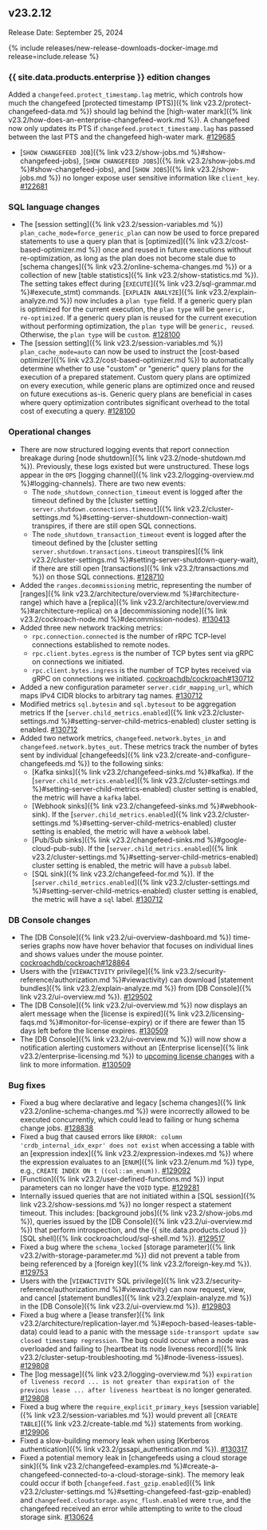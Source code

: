 ## v23.2.12

Release Date: September 25, 2024

{% include releases/new-release-downloads-docker-image.md release=include.release %}

<h3 id="v23-2-12-{{-site.data.products.enterprise-}}-edition-changes">{{ site.data.products.enterprise }} edition changes</h3>

 Added a `changefeed.protect_timestamp.lag` metric, which controls how much the changefeed [protected timestamp (PTS)]({% link v23.2/protect-changefeed-data.md %}) should lag behind the [high-water mark]({% link v23.2/how-does-an-enterprise-changefeed-work.md %}). A changefeed now only updates its PTS if `changefeed.protect_timestamp.lag` has passed between the last PTS and the changefeed high-water mark. [#129685][#129685]
- [`SHOW CHANGEFEED JOB`]({% link v23.2/show-jobs.md %}#show-changefeed-jobs), [`SHOW CHANGEFEED JOBS`]({% link v23.2/show-jobs.md %}#show-changefeed-jobs), and [`SHOW JOBS`]({% link v23.2/show-jobs.md %}) no longer expose user sensitive information like `client_key`. [#122681][#122681]

<h3 id="v23-2-12-sql-language-changes">SQL language changes</h3>

- The [session setting]({% link v23.2/session-variables.md %}) `plan_cache_mode=force_generic_plan` can now be used to force prepared statements to use a query plan that is [optimized]({% link v23.2/cost-based-optimizer.md %}) once and reused in future executions without re-optimization, as long as the plan does not become stale due to [schema changes]({% link v23.2/online-schema-changes.md %}) or a collection of new [table statistics]({% link v23.2/show-statistics.md %}). The setting takes effect during [`EXECUTE`]({% link v23.2/sql-grammar.md %}#execute_stmt) commands. [`EXPLAIN ANALYZE`]({% link v23.2/explain-analyze.md %}) now includes a `plan type` field. If a generic query plan is optimized for the current execution, the `plan type` will be `generic, re-optimized`. If a generic query plan is reused for the current execution without performing optimization, the `plan type` will be `generic, reused`. Otherwise, the `plan type` will be `custom`. [#128100][#128100]
- The [session setting]({% link v23.2/session-variables.md %}) `plan_cache_mode=auto` can now be used to instruct the [cost-based optimizer]({% link v23.2/cost-based-optimizer.md %}) to automatically determine whether to use "custom" or "generic" query plans for the execution of a prepared statement. Custom query plans are optimized on every execution, while generic plans are optimized once and reused on future executions as-is. Generic query plans are beneficial in cases where query optimization contributes significant overhead to the total cost of executing a query. [#128100][#128100]

<h3 id="v23-2-12-operational-changes">Operational changes</h3>

- There are now structured logging events that report connection breakage during [node shutdown]({% link v23.2/node-shutdown.md %}). Previously, these logs existed but were unstructured. These logs appear in the `OPS` [logging channel]({% link v23.2/logging-overview.md %}#logging-channels). There are two new events:
  - The `node_shutdown_connection_timeout` event is logged after the timeout defined by the [cluster setting `server.shutdown.connections.timeout`]({% link v23.2/cluster-settings.md %}#setting-server-shutdown-connection-wait) transpires, if there are still open SQL connections.
  - The `node_shutdown_transaction_timeout` event is logged after the timeout defined by the [cluster setting `server.shutdown.transactions.timeout` transpires]({% link v23.2/cluster-settings.md %}#setting-server-shutdown-query-wait), if there are still open [transactions]({% link v23.2/transactions.md %}) on those SQL connections. [#128710][#128710]
- Added the `ranges.decommissioning` metric, representing the number of [ranges]({% link v23.2/architecture/overview.md %}#architecture-range) which have a [replica]({% link v23.2/architecture/overview.md %}#architecture-replica) on a [decommissioning node]({% link v23.2/cockroach-node.md %}#decommission-nodes). [#130413][#130413]
- Added three new network tracking metrics:
  - `rpc.connection.connected` is the number of rRPC TCP-level connections established to remote nodes.
  - `rpc.client.bytes.egress` is the number of TCP bytes sent via gRPC on connections we initiated.
  - `rpc.client.bytes.ingress` is the number of TCP bytes received via gRPC on connections we initiated. [cockroachdb/cockroach#130712][#130712]
- Added a new configuration parameter `server.cidr_mapping_url`, which maps IPv4 CIDR blocks to arbitrary tag names. [#130712][#130712]
- Modified metrics `sql.bytesin` and `sql.bytesout` to be aggregation metrics If the [`server.child_metrics.enabled`]({% link v23.2/cluster-settings.md %}#setting-server-child-metrics-enabled) cluster setting is enabled. [#130712][#130712]
- Added two network metrics, `changefeed.network.bytes_in` and `changefeed.network.bytes_out`. These metrics track the number of bytes sent by individual [changefeeds]({% link v23.2/create-and-configure-changefeeds.md %}) to the following sinks:
  - [Kafka sinks]({% link v23.2/changefeed-sinks.md %}#kafka). If the [`server.child_metrics.enabled`]({% link v23.2/cluster-settings.md %}#setting-server-child-metrics-enabled) cluster setting is enabled, the metric will have a `kafka` label.
  - [Webhook sinks]({% link v23.2/changefeed-sinks.md %}#webhook-sink). If the [`server.child_metrics.enabled`]({% link v23.2/cluster-settings.md %}#setting-server-child-metrics-enabled) cluster setting is enabled, the metric will have a `webhook` label.
  - [Pub/Sub sinks]({% link v23.2/changefeed-sinks.md %}#google-cloud-pub-sub). If the [`server.child_metrics.enabled`]({% link v23.2/cluster-settings.md %}#setting-server-child-metrics-enabled) cluster setting is enabled, the metric will have a `pubsub` label.
  - [SQL sink]({% link v23.2/changefeed-for.md %}). If the [`server.child_metrics.enabled`]({% link v23.2/cluster-settings.md %}#setting-server-child-metrics-enabled) cluster setting is enabled, the metric will have a `sql` label. [#130712][#130712]

<h3 id="v23-2-12-db-console-changes">DB Console changes</h3>

- The [DB Console]({% link v23.2/ui-overview-dashboard.md %}) time-series graphs now have hover behavior that focuses on individual lines and shows values under the mouse pointer. [cockroachdb/cockroach#128864][#128864]
- Users with the [`VIEWACTIVITY` privilege]({% link v23.2/security-reference/authorization.md %}#viewactivity) can download [statement bundles]({% link v23.2/explain-analyze.md %}) from [DB Console]({% link v23.2/ui-overview.md %}). [#129502][#129502]
- The [DB Console]({% link v23.2/ui-overview.md %}) now displays an alert message when the [license is expired]({% link v23.2/licensing-faqs.md %}#monitor-for-license-expiry) or if there are fewer than 15 days left before the license expires. [#130509][#130509]
- The [DB Console]({% link v23.2/ui-overview.md %}) will now show a notification alerting customers without an [Enterprise license]({% link v23.2/enterprise-licensing.md %}) to [upcoming license changes](https://www.cockroachlabs.com/enterprise-license-update/) with a link to more information. [#130509][#130509]

<h3 id="v23-2-12-bug-fixes">Bug fixes</h3>

- Fixed a bug where declarative and legacy [schema changes]({% link v23.2/online-schema-changes.md %}) were incorrectly allowed to be executed concurrently, which could lead to failing or hung schema change jobs. [#128838][#128838]
- Fixed a bug that caused errors like `ERROR: column 'crdb_internal_idx_expr' does not exist` when accessing a table with an [expression index]({% link v23.2/expression-indexes.md %}) where the expression evaluates to an [`ENUM`]({% link v23.2/enum.md %}) type, e.g., `CREATE INDEX ON t ((col::an_enum))`. [#129092][#129092]
- [Function]({% link v23.2/user-defined-functions.md %}) input parameters can no longer have the `VOID` type. [#129281][#129281]
- Internally issued queries that are not initiated within a [SQL session]({% link v23.2/show-sessions.md %}) no longer respect a statement timeout. This includes: [background jobs]({% link v23.2/show-jobs.md %}), queries issued by the [DB Console]({% link v23.2/ui-overview.md %}) that perform introspection, and the {{ site.data.products.cloud }} [SQL shell]({% link cockroachcloud/sql-shell.md %}). [#129517][#129517]
- Fixed a bug where the `schema_locked` [storage parameter]({% link v23.2/with-storage-parameter.md %}) did not prevent a table from being referenced by a [foreign key]({% link v23.2/foreign-key.md %}). [#129753][#129753]
- Users with the [`VIEWACTIVITY` SQL privilege]({% link v23.2/security-reference/authorization.md %}#viewactivity) can now request, view, and cancel [statement bundles]({% link v23.2/explain-analyze.md %}) in the [DB Console]({% link v23.2/ui-overview.md %}). [#129803][#129803]
- Fixed a bug where a [lease transfer]({% link v23.2/architecture/replication-layer.md %}#epoch-based-leases-table-data) could lead to a panic with the message `side-transport update saw closed timestamp regression`. The bug could occur when a node was overloaded and failing to [heartbeat its node liveness record]({% link v23.2/cluster-setup-troubleshooting.md %}#node-liveness-issues). [#129808][#129808]
- The [log message]({% link v23.2/logging-overview.md %}) `expiration of liveness record ... is not greater than expiration of the previous lease ... after liveness heartbeat` is no longer generated. [#129808][#129808]
- Fixed a bug where the `require_explicit_primary_keys` [session variable]({% link v23.2/session-variables.md %}) would prevent all [`CREATE TABLE`]({% link v23.2/create-table.md %}) statements from working. [#129906][#129906]
- Fixed a slow-building memory leak when using [Kerberos authentication]({% link v23.2/gssapi_authentication.md %}). [#130317][#130317]
- Fixed a potential memory leak in [changefeeds using a cloud storage sink]({% link v23.2/changefeed-examples.md %}#create-a-changefeed-connected-to-a-cloud-storage-sink). The memory leak could occur if both [`changefeed.fast_gzip.enabled`]({% link v23.2/cluster-settings.md %}#setting-changefeed-fast-gzip-enabled) and `changefeed.cloudstorage.async_flush.enabled` were `true`, and the changefeed received an error while attempting to write to the cloud storage sink. [#130624][#130624]

[#122681]: https://github.com/cockroachdb/cockroach/pull/122681
[#128100]: https://github.com/cockroachdb/cockroach/pull/128100
[#128382]: https://github.com/cockroachdb/cockroach/pull/128382
[#128710]: https://github.com/cockroachdb/cockroach/pull/128710
[#128835]: https://github.com/cockroachdb/cockroach/pull/128835
[#128838]: https://github.com/cockroachdb/cockroach/pull/128838
[#128864]: https://github.com/cockroachdb/cockroach/pull/128864
[#129092]: https://github.com/cockroachdb/cockroach/pull/129092
[#129281]: https://github.com/cockroachdb/cockroach/pull/129281
[#129502]: https://github.com/cockroachdb/cockroach/pull/129502
[#129517]: https://github.com/cockroachdb/cockroach/pull/129517
[#129685]: https://github.com/cockroachdb/cockroach/pull/129685
[#129753]: https://github.com/cockroachdb/cockroach/pull/129753
[#129803]: https://github.com/cockroachdb/cockroach/pull/129803
[#129808]: https://github.com/cockroachdb/cockroach/pull/129808
[#129906]: https://github.com/cockroachdb/cockroach/pull/129906
[#130045]: https://github.com/cockroachdb/cockroach/pull/130045
[#130317]: https://github.com/cockroachdb/cockroach/pull/130317
[#130413]: https://github.com/cockroachdb/cockroach/pull/130413
[#130509]: https://github.com/cockroachdb/cockroach/pull/130509
[#130624]: https://github.com/cockroachdb/cockroach/pull/130624
[#130712]: https://github.com/cockroachdb/cockroach/pull/130712
